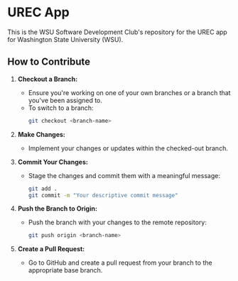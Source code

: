 # UREC App  
This is the WSU Software Development Club's repository for the UREC app for Washington State University (WSU).

## How to Contribute

1. **Checkout a Branch:**
   - Ensure you're working on one of your own branches or a branch that you've been assigned to.
   - To switch to a branch:
     ```bash
     git checkout <branch-name>
     ```

2. **Make Changes:**
   - Implement your changes or updates within the checked-out branch.

3. **Commit Your Changes:**
   - Stage the changes and commit them with a meaningful message:
     ```bash
     git add .
     git commit -m "Your descriptive commit message"
     ```

4. **Push the Branch to Origin:**
   - Push the branch with your changes to the remote repository:
     ```bash
     git push origin <branch-name>
     ```

5. **Create a Pull Request:**
   - Go to GitHub and create a pull request from your branch to the appropriate base branch.
